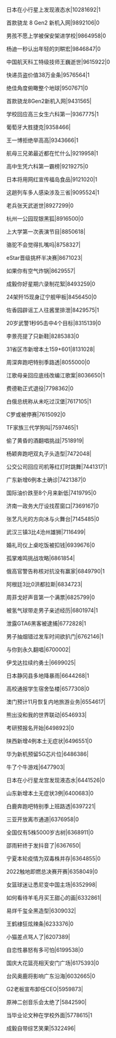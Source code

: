 日本在小行星上发现液态水|10281692|1

首款骁龙 8 Gen2 新机入网|9892106|0

男孩不愿上学被保安架进学校|9864958|0

杨迪一秒认出年轻的刘畊宏|9846847|0

中国航天科工特级技师王巍逝世|9615922|0

快递员盗价值38万金条|9576564|1

绝佳角度俯瞰整个地球|9507671|0

首款骁龙8Gen2新机入网|9431565|

学校回应高三女生六科第一|9367775|1

葡萄牙大胜捷克|9358466|

王一博拒绝举高高|9343666|1

航母三兄弟最近都在忙什么|9219958|1

高中生凭六科第一霸榜|9219275|0

日本将用网红宣传福岛食品|9121020|1

这趟列车多人感染涉及三省|9095524|1

老兵张天武逝世|8927299|0

杭州一公园现银黑狐|8916500|0

上大学第一次表演节目|8850618|

骆驼不会觉得扎嘴吗|8758327|

eStar晋级挑杯半决赛|8671023|

如果你有空气炸锅|8629557|

成毅你好星期六录制花絮|8493259|0

24架歼15现身辽宁舰甲板|8456450|0

佐香园辟谣工人往酱里排泄|8429575|1

20岁武警1秒95击中4个目标|8315139|0

李景亮提了只新鞋|8285383|0

31省区市新增本土159+601|8131028|

周深奔跑吧特别季路透|8055000|0

江歌母亲回应底线改编江歌案|8036650|1

费德勒正式退役|7798362|0

白俄总统称从未吃过汉堡|7617105|1

C罗或被停赛|7615092|0

TF家族三代学狗叫|7597465|1

偷了黄昏的酒翻唱挑战|7518919|

杨颖奔跑吧双丸子头造型|7472048|

公交公司回应司机等红灯时跳舞|7441317|1

广东新增6例本土确诊|7421387|0

国际油价跌至8个月来新低|7419795|0

济南一政务大厅设找茬窗口|7369167|0

张艺凡光的方向冰与火舞台|7145485|0

武汉三镇3比4沧州雄狮|7116499|

婚礼司仪上桌吃饭被扣钱|6939676|0

孤掌难鸣挑战攻略|6861854|

俄高官警告称核对抗没有赢家|6849790|1

阿根廷3比0洪都拉斯|6834723|

周菲戈好声音第一个满票|6825799|0

被氢气球带走男子亲述经历|6801974|1

泄露GTA6黑客被逮捕|6772828|1

男子抽烟错过发车时间欲扒门|6762146|1

与你到永久翻唱|6700002|

伊戈达拉续约勇士|6699025|

日本静冈县多地降暴雨|6644268|1

高校通报学生宿舍坠楼|6577308|0

澳门预计11月恢复内地旅游业务|6554617|

熊出没和我的世界联动|6546933|

考研预报名开始|6498923|0

陕西新增4例本土无症状|6496551|0

华为新机预留5G芯片位|6486386|

牛了个牛游戏|6477903|

日本在小行星龙宫发现液态水|6441526|0

山东新增本土无症状3例|6400683|0

白鹿奔跑吧特别季上班路透|6397221|

三亚开放离市通道|6376958|0

全国仅有5株5000岁古树|6368911|0

邵雨轩终于发抖音了|6367650|

宁夏本轮疫情为双毒株并存|6364855|0

2022触地即燃总决赛开赛|6358049|0

女篮球迷让悉尼变中国主场|6352998|

如何看待羊毛月买王甜心的画|6332861|

易烊千玺全黑造型|6309032|

王鹤棣狂炫辣条|6233376|0

小猫差点骂人了|6207389|

自恋性暴怒有多可怕|6199538|0

国庆大花篮亮相天安门广场|6175393|0

台风奥鹿将影响广东沿海|6032665|0

G2老板宣布卸任CEO|5959873|

原神二创音乐会太绝了|5842590|

当毕业论文种在学校外面|5778615|1

成毅自带综艺笑果|5322496|

